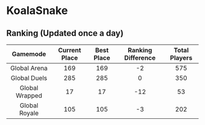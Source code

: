 # KoalaSnake

## Ranking (Updated once a day)
| Gamemode | Current Place | Best Place | Ranking Difference | Total Players |
|:--------:|:-------------:|:----------:|:------------------:|:-------------:|
| Global Arena | 169 | 169 | -2 | 575 |
| Global Duels | 285 | 285 | 0 | 350 |
| Global Wrapped | 17 | 17 | -12 | 53 |
| Global Royale | 105 | 105 | -3 | 202 |

